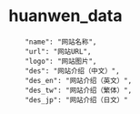# huanwen_data

        "name": "网站名称",
        "url": "网站URL",
        "logo": "网站图片",
        "des": "网站介绍（中文）",
        "des_en": "网站介绍（英文）",
        "des_tw": "网站介绍（繁体）",
        "des_jp": "网站介绍（日文）"
